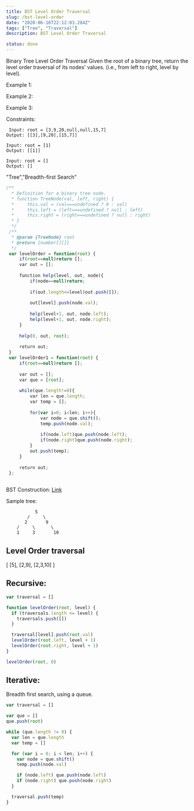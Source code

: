```yaml
---
title: BST Level Order Traversal
slug: /bst-level-order
date: "2020-06-16T22:12:03.284Z"
tags: ["Tree", "Traversal"]
description: BST Level Order Traversal

status: done
---
```


Binary Tree Level Order Traversal
Given the root of a binary tree, return the level order traversal of its nodes' values. (i.e., from left to right, level by level).



Example 1:

Example 2:

Example 3:



Constraints:

```
 Input: root = [3,9,20,null,null,15,7]
Output: [[3],[9,20],[15,7]]

```

```
Input: root = [1]
Output: [[1]]

```

```
Input: root = []
Output: []

```

"Tree","Breadth-first Search"

```javascript
/**
  * Definition for a binary tree node.
  * function TreeNode(val, left, right) {
  *     this.val = (val===undefined ? 0 : val)
  *     this.left = (left===undefined ? null : left)
  *     this.right = (right===undefined ? null : right)
  * }
  */
 /**
  * @param {TreeNode} root
  * @return {number[][]}
  */
 var levelOrder = function(root) {
     if(root==null)return [];
     var out = [];
     
     function help(level, out, node){
         if(node==null)return;
         
         if(out.length<=level)out.push([]);
         
         out[level].push(node.val);
         
         help(level+1, out, node.left);
         help(level+1, out, node.right);
     }
     
     help(0, out, root);
     
     return out;
 }
 var levelOrder1 = function(root) {
     if(root==null)return [];
     
     var out = [];
     var que = [root];
     
     while(que.length!=0){
         var len = que.length;
         var temp = [];
         
         for(var i=0; i<len; i++){
             var node = que.shift();
             temp.push(node.val);
             
             if(node.left)que.push(node.left);
             if(node.right)que.push(node.right);
         }
         out.push(temp);
     }
     
     return out;
 };
 ​
```

BST Construction: [Link](/bst)

Sample tree:

```
           5
        /     \
       2       9
    /     \      \
    1     3       10
```

## Level Order traversal

[
[5],
[2,9],
[2,3,10]
]

## Recursive:

```javascript
var traversal = []

function levelOrder(root, level) {
  if (traversals.length <= level) {
    traversals.push([])
  }

  traversal[level].push(root.val)
  levelOrder(root.left, level + 1)
  levelOrder(root.right, level + 1)
}

levelOrder(root, 0)
```

## Iterative:

Breadth first search, using a queue.

```javascript
var traversal = []

var que = []
que.push(root)

while (que.length != 0) {
  var len = que.length
  var temp = []

  for (var i = 0; i < len; i++) {
    var node = que.shift()
    temp.push(node.val)

    if (node.left) que.push(node.left)
    if (node.right) que.push(node.right)
  }

  traversal.push(temp)
}
```
